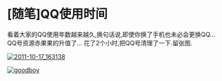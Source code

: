 # [随笔]QQ使用时间

看着大家的QQ使用年数越来越久,换句话说,即使你换了手机也未必会更换QQ... QQ号资源赤果果的升值了... 花了2个小时,把QQ号清理了一下.留张图. 

[![2011-10-17_163138](https://attachment.soulteary.com/2011/10/18/2011-10-17_163138.jpg "2011-10-17_163138")](https://attachment.soulteary.com/2011/10/18/2011-10-17_163138.jpg) 

[![goodboy](https://attachment.soulteary.com/2011/10/18/goodboy.jpg "goodboy")](https://attachment.soulteary.com/2011/10/18/goodboy.jpg)

